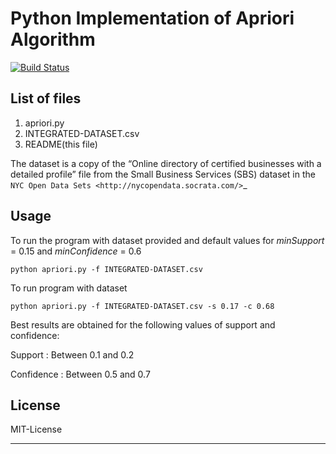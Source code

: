 Python Implementation of Apriori Algorithm 
==========================================

[![Build Status](https://travis-ci.org/asaini/Apriori.svg?branch=master)](https://travis-ci.org/asaini/Apriori)

List of files
-------------
1. apriori.py
2. INTEGRATED-DATASET.csv
3. README(this file)

The dataset is a copy of the “Online directory of certified businesses with a detailed profile” file from the Small Business Services (SBS) 
dataset in the `NYC Open Data Sets <http://nycopendata.socrata.com/>`_

Usage
-----
To run the program with dataset provided and default values for *minSupport* = 0.15 and *minConfidence* = 0.6

    python apriori.py -f INTEGRATED-DATASET.csv

To run program with dataset  

    python apriori.py -f INTEGRATED-DATASET.csv -s 0.17 -c 0.68

Best results are obtained for the following values of support and confidence:  

Support     : Between 0.1 and 0.2  

Confidence  : Between 0.5 and 0.7 

License
-------
MIT-License

-------
